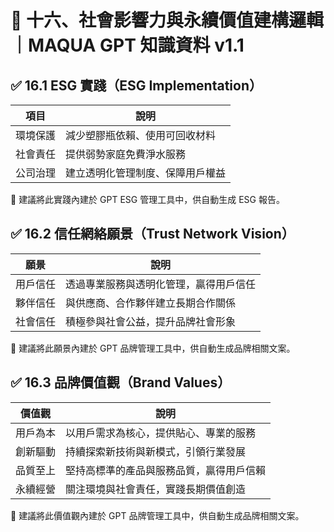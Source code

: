 # 🔷 十六、社會影響力與永續價值建構邏輯｜MAQUA GPT 知識資料 v1.1

## ✅ 16.1 ESG 實踐（ESG Implementation）

|項目|說明|
|---|---|
|環境保護|減少塑膠瓶依賴、使用可回收材料|
|社會責任|提供弱勢家庭免費淨水服務|
|公司治理|建立透明化管理制度、保障用戶權益|

📌 建議將此實踐內建於 GPT ESG 管理工具中，供自動生成 ESG 報告。

## ✅ 16.2 信任網絡願景（Trust Network Vision）

|願景|說明|
|---|---|
|用戶信任|透過專業服務與透明化管理，贏得用戶信任|
|夥伴信任|與供應商、合作夥伴建立長期合作關係|
|社會信任|積極參與社會公益，提升品牌社會形象|

📌 建議將此願景內建於 GPT 品牌管理工具中，供自動生成品牌相關文案。

## ✅ 16.3 品牌價值觀（Brand Values）

|價值觀|說明|
|---|---|
|用戶為本|以用戶需求為核心，提供貼心、專業的服務|
|創新驅動|持續探索新技術與新模式，引領行業發展|
|品質至上|堅持高標準的產品與服務品質，贏得用戶信賴|
|永續經營|關注環境與社會責任，實踐長期價值創造|

📌 建議將此價值觀內建於 GPT 品牌管理工具中，供自動生成品牌相關文案。